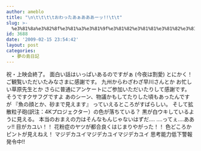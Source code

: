 ```yaml
---
author: ameblo
title: "\n\t\t\t\tおわったあぁあああーッ!!\t\t"
slug: >-
  %e3%81%8a%e3%82%8f%e3%81%a3%e3%81%9f%e3%81%82%e3%81%81%e3%81%82%e3%81%82%e3%81%82%e3%83%bc%e3%83%83
id: 3688
date: '2009-02-15 23:54:42'
layout: post
categories:
  - 夢の島日記
---
```


祝・上映会終了。 面白い話はいっぱいあるのですがぁ (今夜は割愛) とにかく！ ご観覧いただいたみなさまに感謝です。 九州からわざわざ早川さんとか お忙しい草原先生とか さらに普通にアンケートにご参加いただいたりして感謝です。 そうですクサフグですよ あのシーン、物議かもしてたりした頃もあったんですが 『魚の顔とか、砂まで見えます』 っていえるところがすばらしい。 そして拡散粒子砲(訳注：4Kプロジェクター）の色が落ちている？ 黒が白ウキしているように見える。 本当のおまえの力はそんなもんじゃないはずだ.... ....ってぇ....ああッ!! 目がカユい！！ 花粉症のヤツが都合良くはじまりやがった！！ 色どころかピントが見えねえ！ マジデカユイマジデカユイマジデカユイ 思考能力低下警報発令中!!